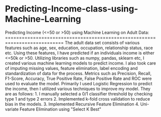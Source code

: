 # Predicting-Income-class-using-Machine-Learning
Predicting Income (&lt;=50 or >50) using Machine Learning on Adult Data: ===========================================================================  The adult data set consists of various features such as age, sex, education, occupation,  relationship status, race etc. Using these features, I have predicted if an individuals  income is either &lt;=50k or >50.  Utilizing libraries such as numpy, pandas, sklearn etc, I created various machine learning  models to predict income. I also took care of imputing missing values, feature elimination,  label encoding and standardization of data for the process. Metrics such as Precision, Recall,  F1-Score, Accuracy, True Positive Rate, False Positive Rate and ROC were used to evaluate the model.  Primarily I used Logistic Regression to predict the income, then I utilized various techniques  to improve my model. They are as follows:  1. I manually selected a 0/1 classifier threshold by checking type 1 and type 2 errors 2. Implemented k-fold cross validation to reduce bias in the models. 3. Implemented Recursive Feature Elimination 4. Uni-variate Feature Elimination using "Select K Best"
